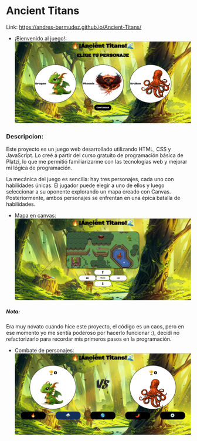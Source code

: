 # Ancient Titans

Link: https://andres-bermudez.github.io/Ancient-Titans/

- ¡Bienvenido al juego!:
![inicio.png](images/README/inicio.png)

### Descripcion:
Este proyecto es un juego web desarrollado utilizando HTML,
CSS y JavaScript. Lo creé a partir del curso gratuito de programación
básica de Platzi, lo que me permitió familiarizarme con las tecnologías
web y mejorar mi lógica de programación.

La mecánica del juego es sencilla: hay tres personajes, cada uno con
habilidades únicas. El jugador puede elegir a uno de ellos y luego
seleccionar a su oponente explorando un mapa creado con Canvas.
Posteriormente, ambos personajes se enfrentan en una épica batalla
de habilidades.

- Mapa en canvas:
![mapa.png](images/README/mapa.png)

##### Nota:
Era muy novato cuando hice este proyecto, el código es un caos, pero
en ese momento yo me sentía poderoso por hacerlo funcionar :),
decidí no refactorizarlo para recordar mis primeros pasos en la
programación.

- Combate de personajes:
![combate.png](images/README/combate.png)
